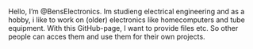  Hello, I’m @BensElectronics. Im studieng electrical engineering and as a hobby, i like to work on (older) electronics like homecomputers and tube equipment. 
 With this GitHub-page, I want to provide files etc. So other people can acces them and use them for their own projects. 

